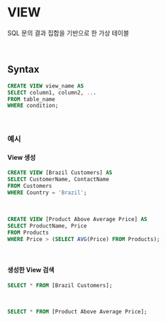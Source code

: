 # VIEW

SQL 문의 결과 집합을 기반으로 한 가상 테이블

<br>

## Syntax

```sql
CREATE VIEW view_name AS
SELECT column1, column2, ...
FROM table_name
WHERE condition;
```

<br>

### 예시

#### View 생성

```sql
CREATE VIEW [Brazil Customers] AS
SELECT CustomerName, ContactName
FROM Customers
WHERE Country = 'Brazil';
```

<br>

```sql
CREATE VIEW [Product Above Average Price] AS
SELECT ProductName, Price
FROM Products
WHERE Price > (SELECT AVG(Price) FROM Products);
```

<br>

#### 생성한 View 검색

```sql
SELECT * FROM [Brazil Customers];
```

<br>

```sql
SELECT * FROM [Product Above Average Price];
```